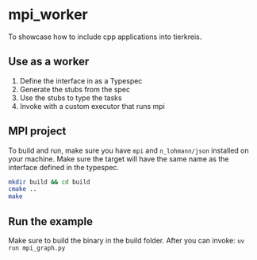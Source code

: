 # mpi_worker

To showcase how to include cpp applications into tierkreis.

## Use as a worker

1. Define the interface in as a Typespec
2. Generate the stubs from the spec
3. Use the stubs to type the tasks
4. Invoke with a custom executor that runs mpi

## MPI project

To build and run, make sure you have `mpi` and `n_lohmann/json` installed on your machine.
Make sure the target will have the same name as the interface defined in the typespec.

```sh
mkdir build && cd build
cmake ..
make
```

## Run the example

Make sure to build the binary in the build folder.
After you can invoke: `uv run mpi_graph.py`
